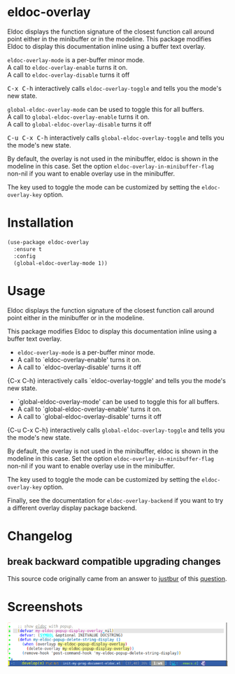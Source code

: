 # eldoc-overlay

Eldoc displays the function signature of the closest function call
around point either in the minibuffer or in the modeline.  This
package modifies Eldoc to display this documentation inline using a
buffer text overlay.

`eldoc-overlay-mode` is a per-buffer minor mode.  
   A call to `eldoc-overlay-enable` turns it on.  
   A call to `eldoc-overlay-disable` turns it off

   <kbd>C-x C-h</kbd> interactively calls `eldoc-overlay-toggle` and tells
   you the mode's new state.

`global-eldoc-overlay-mode` can be used to toggle this for all buffers.  
   A call to `global-eldoc-overlay-enable` turns it on.  
   A call to `global-eldoc-overlay-disable` turns it off

   <kbd>C-u C-x C-h</kbd> interactively calls `global-eldoc-overlay-toggle` and tells
   you the mode's new state.

By default, the overlay is not used in the minibuffer, eldoc is shown in the modeline
in this case.  Set the option `eldoc-overlay-in-minibuffer-flag` non-nil if you want
to enable overlay use in the minibuffer.

The key used to toggle the mode can be customized by setting the `eldoc-overlay-key`
option.

# Installation

```emacs-lisp
(use-package eldoc-overlay
  :ensure t
  :config
  (global-eldoc-overlay-mode 1))
```

# Usage

Eldoc displays the function signature of the closest function call around point
either in the minibuffer or in the modeline.

This package modifies Eldoc to display this documentation inline using a buffer
text overlay.

- `eldoc-overlay-mode` is a per-buffer minor mode.
- A call to `eldoc-overlay-enable' turns it on.
- A call to `eldoc-overlay-disable' turns it off

{C-x C-h} interactively calls `eldoc-overlay-toggle' and tells you the mode's
new state.

- `global-eldoc-overlay-mode' can be used to toggle this for all buffers.
- A call to `global-eldoc-overlay-enable' turns it on.
- A call to `global-eldoc-overlay-disable' turns it off

{C-u C-x C-h} interactively calls `global-eldoc-overlay-toggle` and tells you
the mode's new state.

By default, the overlay is not used in the minibuffer, eldoc is shown in the
modeline in this case. Set the option `eldoc-overlay-in-minibuffer-flag` non-nil
if you want to enable overlay use in the minibuffer.

The key used to toggle the mode can be customized by setting the
`eldoc-overlay-key` option.

Finally, see the documentation for `eldoc-overlay-backend` if you want to try a
different overlay display package backend.

# Changelog

## break backward compatible upgrading changes


This source code originally came from an answer to [justbur](https://emacs.stackexchange.com/users/14114/justbur)
of this [question](https://emacs.stackexchange.com/questions/29256/display-eldoc-help-info-behind-point).

# Screenshots

![eldoc-overlay screenshot](eldoc-overlay.png)
